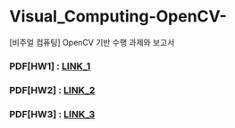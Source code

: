 # Visual_Computing-OpenCV-
[비주얼 컴퓨팅] OpenCV 기반 수행 과제와 보고서 </br>

### PDF[HW1] : [LINK_1](https://github.com/dsjoh/Visual_Computing-OpenCV-Project/blob/main/HW1_%EB%B9%84%EC%A3%BC%EC%96%BC%EC%BB%B4%ED%93%A8%ED%8C%85_%EB%B3%B4%EA%B3%A0%EC%84%9C_%EC%98%A4%EC%8A%B9%EC%A4%80.pdf)


### PDF[HW2] : [LINK_2](https://github.com/dsjoh/Visual_Computing-OpenCV-Project/blob/main/HW2_%EB%B9%84%EC%A3%BC%EC%96%BC%EC%BB%B4%ED%93%A8%ED%8C%85_%EB%B3%B4%EA%B3%A0%EC%84%9C_%EC%98%A4%EC%8A%B9%EC%A4%80.pdf)



### PDF[HW3] : [LINK_3](https://github.com/dsjoh/Visual_Computing-OpenCV-Project/blob/main/HW3_%EB%B9%84%EC%A3%BC%EC%96%BC%EC%BB%B4%ED%93%A8%ED%8C%85_%EB%B3%B4%EA%B3%A0%EC%84%9C_%EC%98%A4%EC%8A%B9%EC%A4%80.pdf)

